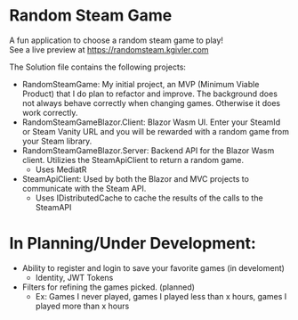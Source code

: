 # Random Steam Game

A fun application to choose a random steam game to play!  
See a live preview at https://randomsteam.kgivler.com

The Solution file contains the following projects:
- RandomSteamGame: My initial project, an MVP (Minimum Viable Product) that I do plan to refactor and improve. The background does not always behave correctly when changing games. Otherwise it does work correctly.
- RandomSteamGameBlazor.Client: Blazor Wasm UI. Enter your SteamId or Steam Vanity URL and you will be rewarded with a random game from your Steam library.
- RandomSteamGameBlazor.Server: Backend API for the Blazor Wasm client. Utilizies the SteamApiClient to return a random game.
  - Uses MediatR
- SteamApiClient: Used by both the Blazor and MVC projects to communicate with the Steam API.
  - Uses IDistributedCache to cache the results of the calls to the SteamAPI

# In Planning/Under Development:
- Ability to register and login to save your favorite games (in develoment)
  - Identity, JWT Tokens
- Filters for refining the games picked. (planned)
  - Ex: Games I never played, games I played less than x hours, games I played more than x hours
